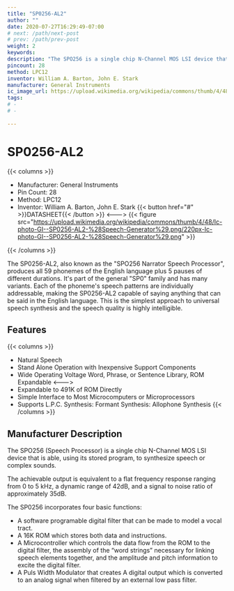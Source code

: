 ```yaml
---
title: "SP0256-AL2"
author: ""
date: 2020-07-27T16:29:49-07:00
# next: /path/next-post
# prev: /path/prev-post
weight: 2
keywords: 
description: "The SPO256 is a single chip N-Channel MOS LSI device that is able, using its stored program, to synthesize speech or complex sounds."
pincount: 28
method: LPC12
inventor: William A. Barton, John E. Stark
manufacturer: General Instruments
ic_image_url: https://upload.wikimedia.org/wikipedia/commons/thumb/4/48/Ic-photo-GI--SP0256-AL2-%28Speech-Generator%29.png/220px-Ic-photo-GI--SP0256-AL2-%28Speech-Generator%29.png
tags: 
# -  
# - 
 
---
```


# SP0256-AL2 
{{< columns >}}
* Manufacturer: General Instruments
* Pin Count: 28
* Method: LPC12
* Inventor: William A. Barton, John E. Stark
{{< button href="#" >}}DATASHEET{{< /button >}}
<--->
{{< figure src="https://upload.wikimedia.org/wikipedia/commons/thumb/4/48/Ic-photo-GI--SP0256-AL2-%28Speech-Generator%29.png/220px-Ic-photo-GI--SP0256-AL2-%28Speech-Generator%29.png" >}}

{{< /columns >}}

The SP0256-AL2, also known as the "SPO256 Narrator Speech Processor", produces all 59 phonemes of the English language plus 5 pauses of different durations. It's part of the general "SP0" family and has many variants.  Each of the phoneme's speech patterns are individually addressable, making the SP0256-AL2 capable of saying anything that can be said in the English language. This is the simplest approach to universal speech synthesis and the speech quality is highly intelligible.

## Features
{{< columns >}}
* Natural Speech 
* Stand Alone Operation with Inexpensive Support Components
* Wide Operating Voltage Word, Phrase, or Sentence Library, ROM Expandable
<--->
* Expandable to 491K of ROM Directly
* Simple Interface to Most Microcomputers or Microprocessors
* Supports L.P.C. Synthesis: Formant Synthesis: Allophone Synthesis
{{< /columns >}}

## Manufacturer Description

The SPO256 (Speech Processor) is a single chip N-Channel MOS LSI device that is able, using its stored program, to synthesize speech or complex sounds.

The achievable output is equivalent to a flat frequency response ranging from 0 to 5 kHz, a dynamic range of 42dB, and a signal to noise ratio of approximately 35dB.

The SP0256 incorporates four basic functions:
* A software programable digital filter that can be made to model a vocal tract.
* A 16K ROM which stores both data and instructions.
* A Microcontroller which controls the data flow from the ROM to the digital filter, the assembly of the “word strings” necessary for linking speech elements together, and the amplitude and pitch information to excite the digital filter.
* A Puls Width Modulator that creates A digital output which is converted to an analog signal when filtered by an external low pass filter.